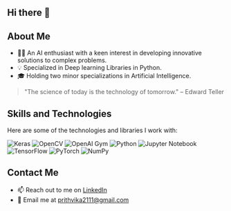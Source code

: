 ## Hi there 👋

## About Me
- 👩‍💻 An AI enthusiast with a keen interest in developing innovative solutions to complex problems.
- 💡 Specialized in Deep learning Libraries in Python.
- 🎓 Holding two minor specializations in Artificial Intelligence.

> "The science of today is the technology of tomorrow." – Edward Teller

## Skills and Technologies
Here are some of the technologies and libraries I work with:

![Keras](https://img.shields.io/badge/Keras-%23D00000.svg?style=for-the-badge&logo=Keras&logoColor=white)
![OpenCV](https://img.shields.io/badge/OpenCV-%23white.svg?style=for-the-badge&logo=opencv&logoColor=white)
![OpenAI Gym](https://img.shields.io/badge/OpenAI_Gym-%2333A6B8.svg?style=for-the-badge&logo=OpenAI&logoColor=white)
![Python](https://img.shields.io/badge/Python-%233776AB.svg?style=for-the-badge&logo=python&logoColor=white)
![Jupyter Notebook](https://img.shields.io/badge/Jupyter_Notebook-%23F37626.svg?style=for-the-badge&logo=Jupyter&logoColor=white)
![TensorFlow](https://img.shields.io/badge/TensorFlow-%23FF6F00.svg?style=for-the-badge&logo=TensorFlow&logoColor=white)
![PyTorch](https://img.shields.io/badge/PyTorch-%23EE4C2C.svg?style=for-the-badge&logo=PyTorch&logoColor=white)
![NumPy](https://img.shields.io/badge/NumPy-%23013243.svg?style=for-the-badge&logo=numpy&logoColor=white)


## Contact Me
- 📫 Reach out to me on [LinkedIn](https://www.linkedin.com/in/prithvika-babu-51040117b/)
- 📧 Email me at prithvika2111@gmail.com
<!--
**prithvi211100/prithvi211100** is a ✨ _special_ ✨ repository because its `README.md` (this file) appears on your GitHub profile.

Here are some ideas to get you started:

- 🔭 I’m currently working on ...
- 🌱 I’m currently learning ...
- 👯 I’m looking to collaborate on ...
- 🤔 I’m looking for help with ...
- 💬 Ask me about ...
- 📫 How to reach me: ...
- 😄 Pronouns: ...
- ⚡ Fun fact: ...
-->

